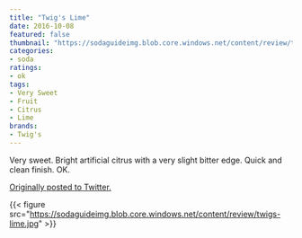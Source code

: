 ```yaml
---
title: "Twig's Lime"
date: 2016-10-08
featured: false
thumbnail: "https://sodaguideimg.blob.core.windows.net/content/review/thumbs/twigs-lime.jpg"
categories:
- soda
ratings:
- ok
tags:
- Very Sweet
- Fruit
- Citrus
- Lime
brands:
- Twig's
---
```


Very sweet. Bright artificial citrus with a very slight bitter edge. Quick and clean finish. OK.

[Originally posted to Twitter.](https://twitter.com/Cavorter/status/784909913730404352)

{{< figure src="https://sodaguideimg.blob.core.windows.net/content/review/twigs-lime.jpg" >}}
